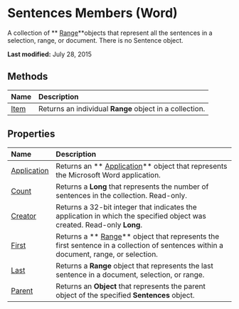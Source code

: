 
# Sentences Members (Word)
A collection of  ** [Range](15a7a1c4-5f3f-5b6e-60e9-29688de3f274.md)**objects that represent all the sentences in a selection, range, or document. There is no Sentence object.

 **Last modified:** July 28, 2015


## Methods



|**Name**|**Description**|
|:-----|:-----|
| [Item](e68b4bac-c7b2-9953-d24d-e97e6b2f026c.md)|Returns an individual  **Range** object in a collection.|

## Properties



|**Name**|**Description**|
|:-----|:-----|
| [Application](4549711b-1fa3-4296-a3cf-81506bea73f5.md)|Returns an  ** [Application](d1cf6f8f-4e88-bf01-93b4-90a83f79cb44.md)** object that represents the Microsoft Word application.|
| [Count](e122ea1d-44e2-5f06-47e2-5058339efe0a.md)|Returns a  **Long** that represents the number of sentences in the collection. Read-only.|
| [Creator](69465368-9258-cfc2-f469-69b27940e24e.md)|Returns a 32-bit integer that indicates the application in which the specified object was created. Read-only  **Long**.|
| [First](4d9e4010-4aac-c060-285c-5a4665062874.md)|Returns a  ** [Range](15a7a1c4-5f3f-5b6e-60e9-29688de3f274.md)** object that represents the first sentence in a collection of sentences within a document, range, or selection.|
| [Last](b116502a-ee26-934b-aa19-c589aafd90a0.md)|Returns a  **Range** object that represents the last sentence in a document, selection, or range.|
| [Parent](e539a6c6-dade-b51f-e86e-cd68a24b9bd9.md)|Returns an  **Object** that represents the parent object of the specified **Sentences** object.|
